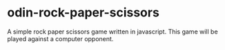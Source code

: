 # odin-rock-paper-scissors

A simple rock paper scissors game written in javascript. This game will be played against a computer opponent. 
